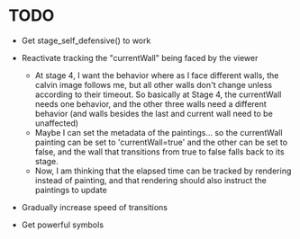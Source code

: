 # TODO

- Get stage_self_defensive() to work

- Reactivate tracking the "currentWall" being faced by the viewer
    - At stage 4, I want the behavior where as I face different walls, the calvin image follows me, but all other walls don't change unless according to their timeout. So basically at Stage 4, the currentWall needs one behavior, and the other three walls need a different behavior (and walls besides the last and current wall need to be unaffected)
    - Maybe I can set the metadata of the paintings... so the currentWall painting can be set to 'currentWall=true' and the other can be set to false, and the wall that transitions from true to false falls back to its stage.
    - Now, I am thinking that the elapsed time can be tracked by rendering instead of painting, and that rendering should also instruct the paintings to update

- Gradually increase speed of transitions

- Get powerful symbols